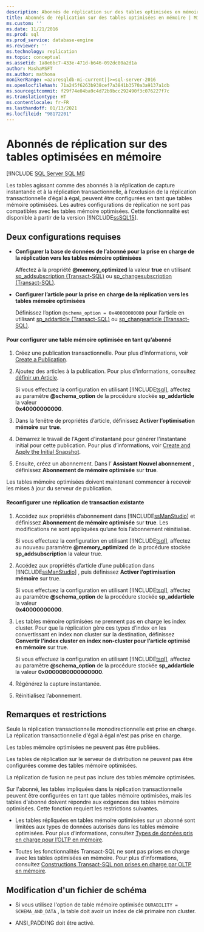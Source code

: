 ```yaml
---
description: Abonnés de réplication sur des tables optimisées en mémoire
title: Abonnés de réplication sur des tables optimisées en mémoire | Microsoft Docs
ms.custom: ''
ms.date: 11/21/2016
ms.prod: sql
ms.prod_service: database-engine
ms.reviewer: ''
ms.technology: replication
ms.topic: conceptual
ms.assetid: 1a8e6bc7-433e-471d-b646-092dc80a2d1a
author: MashaMSFT
ms.author: mathoma
monikerRange: =azuresqldb-mi-current||>=sql-server-2016
ms.openlocfilehash: 71a245f6263b938cef7a3841b3570a3a9137a1db
ms.sourcegitcommit: f29f74e04ba9c4d72b9bcc292490f3c076227f7c
ms.translationtype: HT
ms.contentlocale: fr-FR
ms.lasthandoff: 01/13/2021
ms.locfileid: "98172201"
---
```

# <a name="replication-to-memory-optimized-table-subscribers"></a>Abonnés de réplication sur des tables optimisées en mémoire
[!INCLUDE [SQL Server SQL MI](../../includes/applies-to-version/sql-asdbmi.md)]

  Les tables agissant comme des abonnés à la réplication de capture instantanée et à la réplication transactionnelle, à l’exclusion de la réplication transactionnelle d’égal à égal, peuvent être configurées en tant que tables mémoire optimisées. Les autres configurations de réplication ne sont pas compatibles avec les tables mémoire optimisées. Cette fonctionnalité est disponible à partir de la version [!INCLUDE[ssSQL15](../../includes/sssql16-md.md)].  
  
## <a name="two-configurations-are-required"></a>Deux configurations requises  
  
-   **Configurer la base de données de l’abonné pour la prise en charge de la réplication vers les tables mémoire optimisées**  
  
     Affectez à la propriété **\@memory_optimized** la valeur **true** en utilisant [sp_addsubscription &#40;Transact-SQL&#41;](../../relational-databases/system-stored-procedures/sp-addsubscription-transact-sql.md) ou [sp_changesubscription &#40;Transact-SQL&#41;](../../relational-databases/system-stored-procedures/sp-changesubscription-transact-sql.md).  
  
-   **Configurer l’article pour la prise en charge de la réplication vers les tables mémoire optimisées**  
  
     Définissez l’option `@schema_option = 0x40000000000` pour l’article en utilisant [sp_addarticle &#40;Transact-SQL&#41;](../../relational-databases/system-stored-procedures/sp-addarticle-transact-sql.md) ou [sp_changearticle &#40;Transact-SQL&#41;](../../relational-databases/system-stored-procedures/sp-changearticle-transact-sql.md).  
  
#### <a name="to-configure-a-memory-optimized-table-as-a-subscriber"></a>Pour configurer une table mémoire optimisée en tant qu’abonné  
  
1.  Créez une publication transactionnelle. Pour plus d’informations, voir [Create a Publication](../../relational-databases/replication/publish/create-a-publication.md).  
  
2.  Ajoutez des articles à la publication. Pour plus d’informations, consultez [définir un Article](../../relational-databases/replication/publish/define-an-article.md).  
  
     Si vous effectuez la configuration en utilisant [!INCLUDE[tsql](../../includes/tsql-md.md)], affectez au paramètre **\@schema_option** de la procédure stockée **sp_addarticle** la valeur   
    **0x40000000000**.  
  
3.  Dans la fenêtre de propriétés d’article, définissez **Activer l’optimisation mémoire** sur **true**.  
  
4.  Démarrez le travail de l'Agent d'instantané pour générer l'instantané initial pour cette publication. Pour plus d’informations, voir [Create and Apply the Initial Snapshot](../../relational-databases/replication/create-and-apply-the-initial-snapshot.md).  
  
5.  Ensuite, créez un abonnement. Dans l’ **Assistant Nouvel abonnement** , définissez **Abonnement de mémoire optimisée** sur **true**.  

 Les tables mémoire optimisées doivent maintenant commencer à recevoir les mises à jour du serveur de publication.  
  
#### <a name="reconfigure-an-existing-transaction-replication"></a>Reconfigurer une réplication de transaction existante  
  
1.  Accédez aux propriétés d’abonnement dans [!INCLUDE[ssManStudio](../../includes/ssmanstudio-md.md)] et définissez **Abonnement de mémoire optimisée** sur **true**. Les modifications ne sont appliquées qu’une fois l’abonnement réinitialisé.  
  
     Si vous effectuez la configuration en utilisant [!INCLUDE[tsql](../../includes/tsql-md.md)], affectez au nouveau paramètre **\@memory_optimized** de la procédure stockée **sp_addsubscription** la valeur true.  
  
2.  Accédez aux propriétés d’article d’une publication dans [!INCLUDE[ssManStudio](../../includes/ssmanstudio-md.md)] , puis définissez **Activer l’optimisation mémoire** sur true.  
  
     Si vous effectuez la configuration en utilisant [!INCLUDE[tsql](../../includes/tsql-md.md)], affectez au paramètre **\@schema_option** de la procédure stockée **sp_addarticle** la valeur   
    **0x40000000000**.  
  
3.  Les tables mémoire optimisées ne prennent pas en charge les index cluster. Pour que la réplication gère ces types d’index en les convertissant en index non cluster sur la destination, définissez **Convertir l’index cluster en index non-cluster pour l’article optimisé en mémoire** sur true.  
  
     Si vous effectuez la configuration en utilisant [!INCLUDE[tsql](../../includes/tsql-md.md)], affectez au paramètre **\@schema_option** de la procédure stockée **sp_addarticle** la valeur **0x0000080000000000**.  
  
4.  Régénérez la capture instantanée.  
  
5.  Réinitialisez l’abonnement.  
  
## <a name="remarks-and-restrictions"></a>Remarques et restrictions  
 Seule la réplication transactionnelle monodirectionnelle est prise en charge. La réplication transactionnelle d'égal à égal n'est pas prise en charge.  
  
 Les tables mémoire optimisées ne peuvent pas être publiées.  
  
 Les tables de réplication sur le serveur de distribution ne peuvent pas être configurées comme des tables mémoire optimisées.  
  
 La réplication de fusion ne peut pas inclure des tables mémoire optimisées.  
  
 Sur l'abonné, les tables impliquées dans la réplication transactionnelle peuvent être configurées en tant que tables mémoire optimisées, mais les tables d'abonné doivent répondre aux exigences des tables mémoire optimisées. Cette fonction requiert les restrictions suivantes.  
 
-   Les tables répliquées en tables mémoire optimisées sur un abonné sont limitées aux types de données autorisés dans les tables mémoire optimisées. Pour plus d’informations, consultez [Types de données pris en charge pour l’OLTP en mémoire](../../relational-databases/in-memory-oltp/supported-data-types-for-in-memory-oltp.md).  
  
-   Toutes les fonctionnalités Transact-SQL ne sont pas prises en charge avec les tables optimisées en mémoire. Pour plus d’informations, consultez [Constructions Transact-SQL non prises en charge par OLTP en mémoire](../../relational-databases/in-memory-oltp/transact-sql-constructs-not-supported-by-in-memory-oltp.md).  
  
##  <a name="modifying-a-schema-file"></a><a name="Schema"></a> Modification d'un fichier de schéma  
  
-   Si vous utilisez l'option de table mémoire optimisée `DURABILITY = SCHEMA_AND_DATA` , la table doit avoir un index de clé primaire non cluster.  
  
-   ANSI_PADDING doit être activé.  
  
  
  
